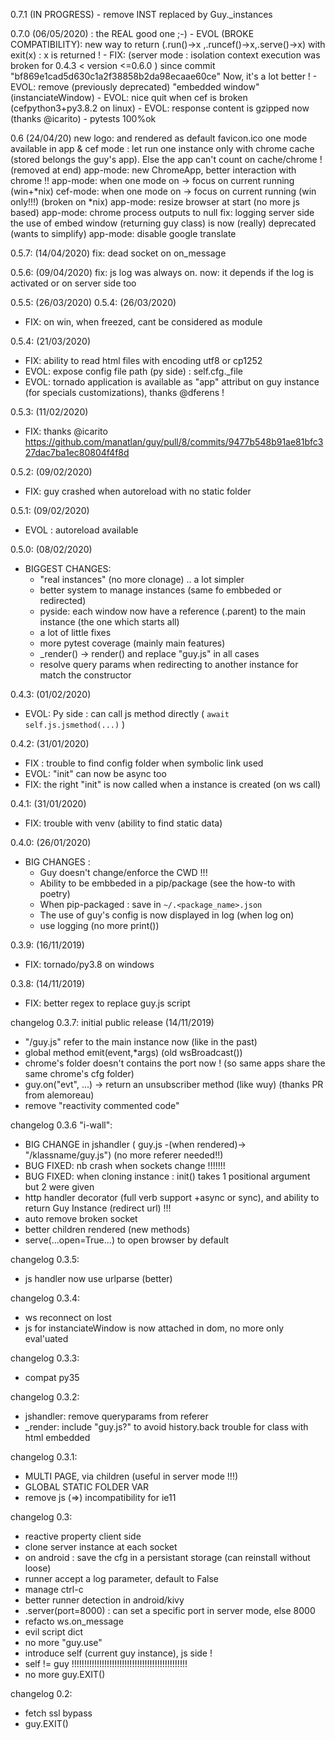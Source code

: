0.7.1 (IN PROGRESS)
    - remove INST replaced by Guy._instances
    

0.7.0 (06/05/2020) : the REAL good one ;-)
    - EVOL (BROKE COMPATIBILITY): new way to return (.run()->x ,.runcef()->x,.serve()->x) with exit(x) : x is returned !
    - FIX: (server mode : isolation context execution was broken for 0.4.3 < version <=0.6.0 ) since commit "bf869e1cad5d630c1a2f38858b2da98ecaae60ce" 
           Now, it's a lot better !
    - EVOL: remove (previously deprecated) "embedded window" (instanciateWindow)
    - EVOL: nice quit when cef is broken (cefpython3+py3.8.2 on linux)
    - EVOL: response content is gzipped now (thanks @icarito)
    - pytests 100%ok

0.6 (24/04/20)
    new logo: and rendered as default favicon.ico
    one mode available in app & cef mode : let run one instance only with chrome cache (stored belongs the guy's app). Else the app can't count on cache/chrome ! (removed at end)
    app-mode: new ChromeApp, better interaction with chrome !!
    app-mode: when one mode on -> focus on current running (win+*nix)
    cef-mode: when one mode on -> focus on current running (win only!!!) (broken on *nix)
    app-mode: resize browser at start (no more js based)
    app-mode: chrome process outputs to null
    fix: logging server side
    the use of embed window (returning guy class) is now (really) deprecated (wants to simplify)
    app-mode: disable google translate

0.5.7: (14/04/2020)
    fix: dead socket on on_message

0.5.6: (09/04/2020)
    fix: js log was always on. now: it depends if the log is activated or on server side too

0.5.5: (26/03/2020)
0.5.4: (26/03/2020)
 - FIX: on win, when freezed, cant be considered as module
 
0.5.4: (21/03/2020)
 - FIX: ability to read html files with encoding utf8 or cp1252
 - EVOL: expose config file path (py side) : self.cfg._file
 - EVOL: tornado application is available as "app" attribut on guy instance (for specials customizations), thanks @dferens !

0.5.3: (11/02/2020)
 - FIX: thanks @icarito https://github.com/manatlan/guy/pull/8/commits/9477b548b91ae81bfc327dac7ba1ec80804f4f8d

0.5.2: (09/02/2020)
 - FIX: guy crashed when autoreload with no static folder

0.5.1: (09/02/2020)
 - EVOL : autoreload available

0.5.0: (08/02/2020)
 - BIGGEST CHANGES:
    - "real instances" (no more clonage) .. a lot simpler
    - better system to manage instances (same fo embbeded or redirected) 
    - pyside: each window now have a reference (.parent) to the main instance (the one which starts all)
    - a lot of little fixes 
    - more pytest coverage (mainly main features)
    - _render() -> render() and replace "guy.js" in all cases
    - resolve query params when redirecting to another instance for match the constructor

0.4.3: (01/02/2020)
 - EVOL: Py side : can call js method directly ( `await self.js.jsmethod(...)` )
 
0.4.2: (31/01/2020)
 - FIX : trouble to find config folder when symbolic link used
 - EVOL: "init" can now be async too
 - FIX: the right "init" is now called when a instance is created (on ws call)

0.4.1: (31/01/2020)

- FIX: trouble with venv (ability to find static data)

0.4.0: (26/01/2020)

- BIG CHANGES : 
    - Guy doesn't change/enforce the CWD !!!
    - Ability to be embbeded in a pip/package (see the how-to with poetry)
    - When pip-packaged : save in `~/.<package_name>.json`
    - The use of guy's config is now displayed in log (when log on)
    - use logging (no more print())

0.3.9: (16/11/2019)

- FIX: tornado/py3.8 on windows

0.3.8: (14/11/2019)

- FIX: better regex to replace guy.js script

changelog 0.3.7: initial public release (14/11/2019)

- "/guy.js" refer to the main instance now (like in the past)
- global method emit(event,*args) (old wsBroadcast())
- chrome's folder doesn't contains the port now ! (so same apps share the same chrome's cfg folder)
- guy.on("evt", ...) -> return an unsubscriber method (like wuy) (thanks PR from alemoreau)
- remove "reactivity commented code"

changelog 0.3.6 "i-wall":

- BIG CHANGE in jshandler ( guy.js -(when rendered)-> "/klassname/guy.js") (no more referer needed!!)
- BUG FIXED: nb crash when sockets change !!!!!!!
- BUG FIXED: when cloning instance : init() takes 1 positional argument but 2 were given
- http handler decorator (full verb support +async or sync), and ability to return Guy Instance (redirect url) !!!
- auto remove broken socket
- better children rendered (new methods)
- serve(...open=True...) to open browser by default
    
changelog 0.3.5:

- js handler now use urlparse (better)

changelog 0.3.4:

- ws reconnect on lost
- js for instanciateWindow is now attached in dom, no more only eval'uated

changelog 0.3.3:

- compat py35

changelog 0.3.2:

- jshandler: remove queryparams from referer
- _render: include "guy.js?<name>" to avoid history.back trouble for class with html embedded

changelog 0.3.1:

- MULTI PAGE, via children (useful in server mode !!!)
- GLOBAL STATIC FOLDER VAR
- remove js (=>) incompatibility for ie11

changelog 0.3:

- reactive property client side
- clone server instance at each socket
- on android : save the cfg in a persistant storage (can reinstall without loose)
- runner accept a log parameter, default to False
- manage ctrl-c
- better runner detection in android/kivy
- .server(port=8000) : can set a specific port in server mode, else 8000
- refacto ws.on_message
- evil script dict
- no more "guy.use"
- introduce self (current guy instance), js side !
- self != guy !!!!!!!!!!!!!!!!!!!!!!!!!!!!!!!!!!!!!!!!!!!!!!
- no more guy.EXIT()

changelog 0.2:

- fetch ssl bypass
- guy.EXIT()
